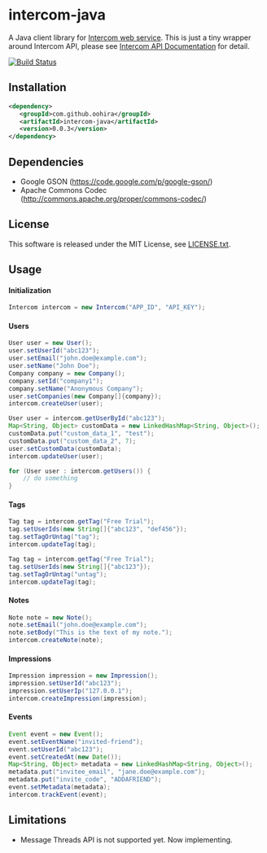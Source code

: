 intercom-java
=============

A Java client library for [Intercom web service](https://www.intercom.io/).
This is just a tiny wrapper around Intercom API, please see [Intercom API Documentation](https://api.intercom.io/docs) for detail.

[![Build Status](https://travis-ci.org/oohira/intercom-java.png?branch=master)](https://travis-ci.org/oohira/intercom-java)

## Installation

```xml
<dependency>
   <groupId>com.github.oohira</groupId>
   <artifactId>intercom-java</artifactId>
   <version>0.0.3</version>
</dependency>
```

## Dependencies

* Google GSON (https://code.google.com/p/google-gson/)
* Apache Commons Codec (http://commons.apache.org/proper/commons-codec/)

## License

This software is released under the MIT License, see [LICENSE.txt](https://github.com/oohira/intercom-java/blob/master/LICENSE.txt).

## Usage

#### Initialization

```java
Intercom intercom = new Intercom("APP_ID", "API_KEY");
```

#### Users

```java
User user = new User();
user.setUserId("abc123");
user.setEmail("john.doe@example.com");
user.setName("John Doe");
Company company = new Company();
company.setId("company1");
company.setName("Anonymous Company");
user.setCompanies(new Company[]{company});
intercom.createUser(user);
```

```java
User user = intercom.getUserById("abc123");
Map<String, Object> customData = new LinkedHashMap<String, Object>();
customData.put("custom_data_1", "test");
customData.put("custom_data_2", 7);
user.setCustomData(customData);
intercom.updateUser(user);
```

```java
for (User user : intercom.getUsers()) {
    // do something
}
```

#### Tags

```java
Tag tag = intercom.getTag("Free Trial");
tag.setUserIds(new String[]{"abc123", "def456"});
tag.setTagOrUntag("tag");
intercom.updateTag(tag);
```

```java
Tag tag = intercom.getTag("Free Trial");
tag.setUserIds(new String[]{"abc123"});
tag.setTagOrUntag("untag");
intercom.updateTag(tag);
```

#### Notes

```java
Note note = new Note();
note.setEmail("john.doe@example.com");
note.setBody("This is the text of my note.");
intercom.createNote(note);
```

#### Impressions

```java
Impression impression = new Impression();
impression.setUserId("abc123");
impression.setUserIp("127.0.0.1");
intercom.createImpression(impression);
```

#### Events

```java
Event event = new Event();
event.setEventName("invited-friend");
event.setUserId("abc123");
event.setCreatedAt(new Date());
Map<String, Object> metadata = new LinkedHashMap<String, Object>();
metadata.put("invitee_email", "jane.doe@example.com");
metadata.put("invite_code", "ADDAFRIEND");
event.setMetadata(metadata);
intercom.trackEvent(event);
```

## Limitations

* Message Threads API is not supported yet. Now implementing.


